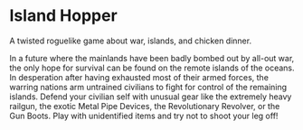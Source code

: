 # Island Hopper
A twisted roguelike game about war, islands, and chicken dinner.

In a future where the mainlands have been badly bombed out by all-out war, the only hope for survival can be found on the remote islands of the oceans. In desperation after having exhausted most of their armed forces, the warring nations arm untrained civilians to fight for control of the remaining islands. Defend your civilian self with unusual gear like the extremely heavy railgun, the exotic Metal Pipe Devices, the Revolutionary Revolver, or the Gun Boots. Play with unidentified items and try not to shoot your leg off!